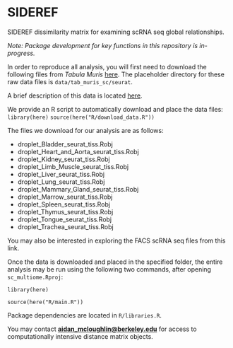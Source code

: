 # SIDEREF
SIDEREF dissimilarity matrix for examining scRNA seq global relationships.

*Note: Package development for key functions in this repository is in-progress.*

In order to reproduce all analysis, you will first need to download the following 
files from *Tabula Muris*  [here](https://figshare.com/articles/dataset/Robject_files_for_tissues_processed_by_Seurat/5821263). The placeholder directory for these raw data files is ``data/tab_muris_sc/seurat``.

A brief description of this data is located  [here](https://tabula-muris.ds.czbiohub.org).

We provide an R script to automatically download and place the data files:
  ``library(here)``
  ``source(here("R/download_data.R"))``

The files we download for our analysis are as follows:

* droplet_Bladder_seurat_tiss.Robj
* droplet_Heart_and_Aorta_seurat_tiss.Robj
* droplet_Kidney_seurat_tiss.Robj
* droplet_Limb_Muscle_seurat_tiss.Robj
* droplet_Liver_seurat_tiss.Robj
* droplet_Lung_seurat_tiss.Robj
* droplet_Mammary_Gland_seurat_tiss.Robj
* droplet_Marrow_seurat_tiss.Robj
* droplet_Spleen_seurat_tiss.Robj
* droplet_Thymus_seurat_tiss.Robj
* droplet_Tongue_seurat_tiss.Robj
* droplet_Trachea_seurat_tiss.Robj

You may also be interested in exploring the FACS scRNA seq files from this link.

Once the data is downloaded and placed in the specified folder, the entire analysis may be run using the following two commands, after opening ``sc_multiome.Rproj``:

  ``library(here)``
  
  ``source(here("R/main.R"))``
  
Package dependencies are located in ``R/libraries.R``.

You may contact **aidan_mcloughlin@berkeley.edu** for access to computationally 
intensive distance matrix objects.
